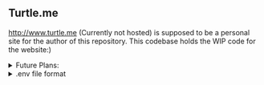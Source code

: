 ## Turtle.me
http://www.turtle.me (Currently not hosted) is supposed to be a personal site for the author of this repository.
This codebase holds the WIP code for the website:)

<details>
  <summary>Future Plans:</summary>
  
  ## STAGE I:

  Light AND Dark mode, choice saved in cookies

  <b>Page Routes- </b>

  / => redirects to /blog

  /blog => Blog feed

  /blog/:postid: => Specifc post

  /admin => Admin page, login required, creds stored in env vars

  /admin/createpost => For posting a post

  /newsletter => newsletter signups (optouts will be in newsletters themselves)

  /tutles => Easter egg maybe

  Simple 404 page

  <b>API Routes- /techtutle will be the root API route </b>

  /newsletter/signup(String: Email) => Add email to newsletter mailing list

  /newsletter/signout(String: Email) => Remove email from newsletter mailing list

  /blog => List 5 Recent posts.

  /blog/:id => Full post information.

  /latest => id of the latest blog post

  /admin/createPost(Object: Data) => Self Explanatory


  ## STAGE II:

  Ads in sidebar?

  <b>Page Routes-</b>

  / => Bootiful Landing Page (change)

  /sheetmusic => Sheet music catalogue

  /sheetmusic/:sheetid: => Particular sheet music

  /admin/addSheet => For Uploading Sheet

  <b>API routes</b>

  /sheetmusiclist() => List of IDs of Sheet Music.
  
  /sheetmusic(Array of IDs) => Sheet Music data 


  ## STAGE III

  Auth, User comments etc, unplanned.
    
</details>

<details> 
  <summary>.env file format</summary>
  When running this code, a ".env" file is needed in the root directory, alternatively these variables can be defined in the environment variables

  ```txt
  PORT=<Port>
  ADMIN_PASS=<Password to be used by admin for creating posts, etc.>
  DATABASE_URL="<link to Postgresql database using postgresql:// protocol, refer to prisma docs>"
  ```


</details>
